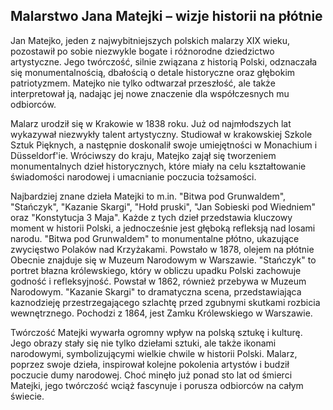 ## Malarstwo Jana Matejki – wizje historii na płótnie

Jan Matejko, jeden z najwybitniejszych polskich malarzy XIX wieku, pozostawił po sobie niezwykle bogate i różnorodne dziedzictwo artystyczne. Jego twórczość, silnie związana z historią Polski, odznaczała się monumentalnością, dbałością o detale historyczne oraz głębokim patriotyzmem. Matejko nie tylko odtwarzał przeszłość, ale także interpretował ją, nadając jej nowe znaczenie dla współczesnych mu odbiorców.

Malarz urodził się w Krakowie w 1838 roku. Już od najmłodszych lat wykazywał niezwykły talent artystyczny. Studiował w krakowskiej Szkole Sztuk Pięknych, a następnie doskonalił swoje umiejętności w Monachium i Düsseldorf'ie. Wróciwszy do kraju, Matejko zajął się tworzeniem monumentalnych dzieł historycznych, które miały na celu kształtowanie świadomości narodowej i umacnianie poczucia tożsamości.

Najbardziej znane dzieła Matejki to m.in. "Bitwa pod Grunwaldem", "Stańczyk", "Kazanie Skargi", "Hołd pruski", "Jan Sobieski pod Wiedniem" oraz "Konstytucja 3 Maja". Każde z tych dzieł przedstawia kluczowy moment w historii Polski, a jednocześnie jest głęboką refleksją nad losami narodu. "Bitwa pod Grunwaldem" to monumentalne płótno, ukazujące zwycięstwo Polaków nad Krzyżakami. Powstało w 1878, olejem na płótnie Obecnie znajduje się w Muzeum Narodowym w Warszawie. "Stańczyk" to portret błazna królewskiego, który w obliczu upadku Polski zachowuje godność i refleksyjność. Powstał w 1862, również przebywa w Muzeum Narodowym. "Kazanie Skargi" to dramatyczna scena, przedstawiająca kaznodzieję przestrzegającego szlachtę przed zgubnymi skutkami rozbicia wewnętrznego. Pochodzi z 1864, jest Zamku Królewskiego w Warszawie.

Twórczość Matejki wywarła ogromny wpływ na polską sztukę i kulturę. Jego obrazy stały się nie tylko dziełami sztuki, ale także ikonami narodowymi, symbolizującymi wielkie chwile w historii Polski. Malarz, poprzez swoje dzieła, inspirował kolejne pokolenia artystów i budził poczucie dumy narodowej. Choć minęło już ponad sto lat od śmierci Matejki, jego twórczość wciąż fascynuje i porusza odbiorców na całym świecie.
